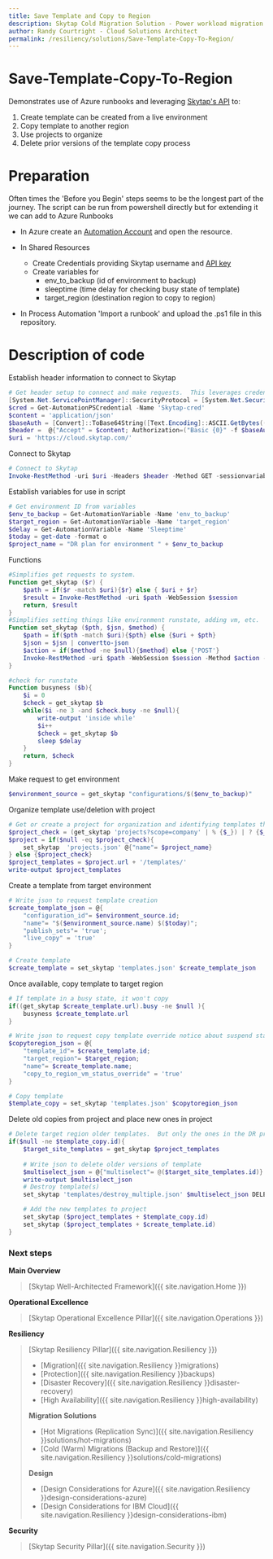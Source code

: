 ```yaml
---
title: Save Template and Copy to Region
description: Skytap Cold Migration Solution - Power workload migration using Azure Runbooks and Skytap APIs
author: Randy Courtright - Cloud Solutions Architect
permalink: /resiliency/solutions/Save-Template-Copy-To-Region/
---
```


# Save-Template-Copy-To-Region

Demonstrates use of Azure runbooks and leveraging <a href="https://help.skytap.com/api-quick-start.html#rest-api-quick-start" target="_blank">Skytap's API</a> to: 
1. Create template can be created from a live environment
1. Copy template to another region
1. Use projects to organize
1. Delete prior versions of the template copy process

# Preparation 

Often times the 'Before you Begin' steps seems to be the longest part of the journey.  The script can be run from powershell directly but for extending it we can add to Azure Runbooks 

- In Azure create an <a href="https://learn.microsoft.com/en-us/azure/automation/automation-create-standalone-account?tabs=azureportal" target="_blank">Automation Account</a> and open the resource.
- In Shared Resources 
    - Create Credentials providing Skytap username and <a href="https://help.skytap.com/kb-find-api-token.html" target="_blank">API key<a>
    - Create variables for 
      - env_to_backup (id of environment to backup)
      - sleeptime (time delay for checking busy state of template)
      - target_region (destination region to copy to region)

- In Process Automation 'Import a runbook' and upload the .ps1 file in this repository.
  
# Description of code

Establish header information to connect to Skytap

``` powershell
# Get header setup to connect and make requests.  This leverages credential assets already in Azure
[System.Net.ServicePointManager]::SecurityProtocol = [System.Net.SecurityProtocolType] 'Tls12'
$cred = Get-AutomationPSCredential -Name 'Skytap-cred'
$content = 'application/json'
$baseAuth = [Convert]::ToBase64String([Text.Encoding]::ASCII.GetBytes(("{0}:{1}" -f $cred.UserName, $cred.GetNetworkCredential().Password)))
$header =  @{"Accept" = $content; Authorization=("Basic {0}" -f $baseAuth); "Content_type" = $content}
$uri = 'https://cloud.skytap.com/'
```

Connect to Skytap

``` powershell
# Connect to Skytap
Invoke-RestMethod -uri $uri -Headers $header -Method GET -sessionvariable session
```

Establish variables for use in script
``` powershell
# Get environment ID from variables
$env_to_backup = Get-AutomationVariable -Name 'env_to_backup'
$target_region = Get-AutomationVariable -Name 'target_region'
$delay = Get-AutomationVariable -Name 'Sleeptime'
$today = get-date -format o
$project_name = "DR plan for environment " + $env_to_backup
```

Functions
``` powershell
#Simplifies get requests to system.  
Function get_skytap ($r) {
    $path = if($r -match $uri){$r} else { $uri + $r}
	$result = Invoke-RestMethod -uri $path -WebSession $session 
	return, $result
}
#Simplifies setting things like environment runstate, adding vm, etc.
Function set_skytap ($pth, $jsn, $method) {
    $path = if($pth -match $uri){$pth} else {$uri + $pth}
    $json = $jsn | convertto-json
    $action = if($method -ne $null){$method} else {'POST'}
   	Invoke-RestMethod -uri $path -WebSession $session -Method $action -body $json -ContentType $content
}

#check for runstate
Function busyness ($b){
	$i = 0
	$check = get_skytap $b
	while($i -ne 3 -and $check.busy -ne $null){
		write-output 'inside while'
		$i++
		$check = get_skytap $b
		sleep $delay
	}
	return, $check
}
```
Make request to get environment
``` powershell
$environment_source = get_skytap "configurations/$($env_to_backup)"
```
Organize template use/deletion with project
``` powershell
# Get or create a project for organization and identifying templates that are a part of the backup process.
$project_check = (get_skytap 'projects?scope=company' | % {$_}) | ? {$_.name -like $project_name}
$project = if($null -eq $project_check){
	set_skytap  'projects.json' @{"name"= $project_name}
} else {$project_check}
$project_templates = $project.url + '/templates/'
write-output $project_templates
```
Create a template from target environment
``` powershell
# Write json to request template creation
$create_template_json = @{
    "configuration_id"= $environment_source.id;
	"name"= "$($environment_source.name) $($today)";
    "publish_sets"= 'true';
    "live_copy" = 'true'
}

# Create template 
$create_template = set_skytap 'templates.json' $create_template_json
```
Once available, copy template to target region
``` powershell
# If template in a busy state, it won't copy
if((get_skytap $create_template.url).busy -ne $null ){ 
	busyness $create_template.url
}

# Write json to request copy template override notice about suspend state of vm
$copytoregion_json = @{
    "template_id"= $create_template.id;
    "target_region"= $target_region;
	"name"= $create_template.name;
	"copy_to_region_vm_status_override" = 'true'
}

# Copy template
$template_copy = set_skytap 'templates.json' $copytoregion_json
```
Delete old copies from project and place new ones in project
``` powershell
# Delete target region older templates.  But only the ones in the DR project
if($null -ne $template_copy.id){
	$target_site_templates = get_skytap $project_templates 
	
	# Write json to delete older versions of template
	$multiselect_json = @{"multiselect"= @($target_site_templates.id)}
	write-output $multiselect_json
	# Destroy template(s)
	set_skytap 'templates/destroy_multiple.json' $multiselect_json DELETE

	# Add the new templates to project
	set_skytap ($project_templates + $template_copy.id)
	set_skytap ($project_templates + $create_template.id)
}
```

### Next steps

**Main Overview**
> [Skytap Well-Architected Framework]({{ site.navigation.Home }})

**Operational Excellence**
> [Skytap Operational Excellence Pillar]({{ site.navigation.Operations }})

**Resiliency**
> [Skytap Resiliency Pillar]({{ site.navigation.Resiliency }})
> * [Migration]({{ site.navigation.Resiliency }}migrations)
> * [Protection]({{ site.navigation.Resiliency }}backups)
> * [Disaster Recovery]({{ site.navigation.Resiliency }}disaster-recovery)
> * [High Availability]({{ site.navigation.Resiliency }}high-availability)
>
> **Migration Solutions**
> * [Hot Migrations (Replication Sync)]({{ site.navigation.Resiliency }}solutions/hot-migrations)
> * [Cold (Warm) Migrations (Backup and Restore)]({{ site.navigation.Resiliency }}solutions/cold-migrations)
>
> **Design**
> * [Design Considerations for Azure]({{ site.navigation.Resiliency }}design-considerations-azure)
> * [Design Considerations for IBM Cloud]({{ site.navigation.Resiliency }}design-considerations-ibm)

**Security**
> [Skytap Security Pillar]({{ site.navigation.Security }})
